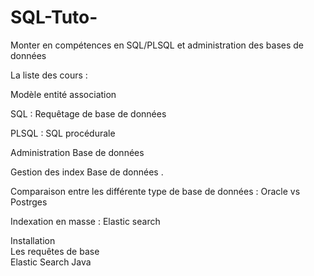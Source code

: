 # SQL-Tuto-

Monter en compétences en SQL/PLSQL et administration des bases de données  

La liste des cours :  

Modèle entité association  

SQL : Requêtage de base de données 

PLSQL : SQL procédurale 

Administration Base de données  

Gestion des index Base de données . 

Comparaison entre les différente type de base de données : Oracle vs Postrges  

Indexation en masse : Elastic search  

  Installation  
  Les requêtes de base  
  Elastic Search Java  
